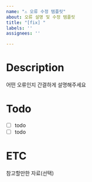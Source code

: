 ```yaml
---
name: "⚠️ 오류 수정 템플릿"
about: 오류 설명 및 수정 템플릿
title: "[fix] "
labels: ''
assignees: ''

---
```


# Description
어떤 오류인지 간결하게 설명해주세요

# Todo
 - [ ] todo
 - [ ] todo

# ETC
참고할만한 자료(선택)
